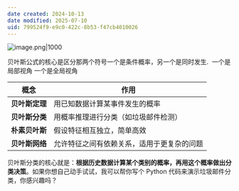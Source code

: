 ```yaml
---
date created: 2024-10-13
date modified: 2025-07-10
uid: 799524f9-e9c0-422c-8b53-f47cb4010026
---
```


![image.png|1000](https://imagehosting4picgo.oss-cn-beijing.aliyuncs.com/imagehosting/fix-dir%2Fpicgo%2Fpicgo-clipboard-images%2F2024%2F10%2F13%2F23-03-24-07753fae49e715549b8d734918cac47f-202410132303521-fa09a0.png)

贝叶斯公式的核心是区分那两个符号一个是条件概率，另一个是同时发生.  一个是局部视角 一个是全局视角

| **概念**    | **作用**                |
| --------- | --------------------- |
| **贝叶斯定理** | 用已知数据计算某事件发生的概率       |
| **贝叶斯分类** | 用概率推理进行分类（如垃圾邮件检测）|
| **朴素贝叶斯** | 假设特征相互独立，简单高效         |
| **贝叶斯网络** | 允许特征之间有依赖关系，适用于更复杂的问题 |

贝叶斯分类的核心就是：**根据历史数据计算某个类别的概率，再用这个概率做出分类决策**。如果你想自己动手试试，我可以帮你写个 Python 代码来演示垃圾邮件分类，你感兴趣吗？
